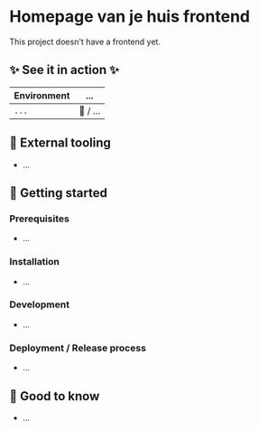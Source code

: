 <!--

Hi developer!

You can fill this readme for your own project.
Try to keep the root readme as short as possible.
Link to separate markdown files in /documentation for extensive information about a topic.

Good luck!

-->

# Homepage van je huis frontend

This project doesn't have a frontend yet.

## ✨ See it in action ✨

| Environment | ...      |
| ----------- | -------- |
| `...`       | 🚧 / ... |

## 🧰 External tooling

<!-- Provide links to external used tooling, like a Sketch, Jira, etc. -->

- ...

## 🚀 Getting started

### Prerequisites

<!--
   Which software or library's are needed to be able to install this project?
 -->

- ...

### Installation

<!-- How to install this project (after having the prerequisites)? -->

- ...

### Development

<!-- How to actually start developing? -->

- ...

### Deployment / Release process

<!-- How to deploy it to an environment or release it to an environment / store? -->

- ...

## 🤚 Good to know

<!--
  A place to provide extra information (or links to it) about the project.
-->

- ...

<!--

or use headings (when having lots of information)

## ...
...

-->

